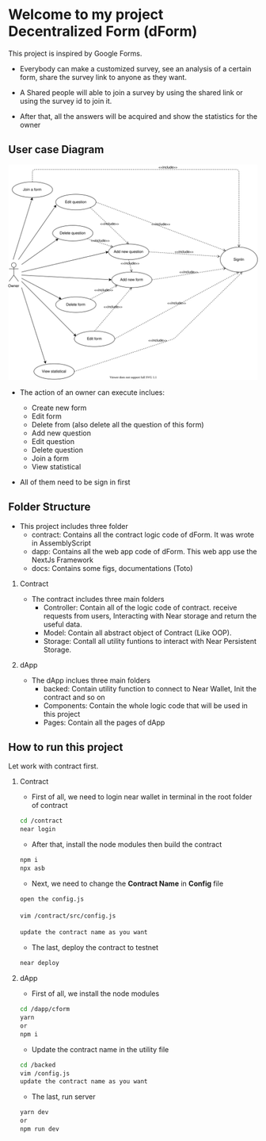 # Welcome to my project Decentralized Form (dForm)

This project is inspired by Google Forms.

- Everybody can make a customized survey, see an analysis of a certain form, share the survey link to anyone as they want.

- A Shared people will able to join a survey by using the shared link or using the survey id to join it.

- After that, all the answers will be acquired and show the statistics for the owner

## User case Diagram

![dForm UserCase](./docs/usercase/usercase.drawio.svg "Title")

- The action of an owner can execute inclues:
  - Create new form
  - Edit form
  - Delete from (also delete all the question of this form)
  - Add new question
  - Edit question
  - Delete question
  - Join a form
  - View statistical

- All of them need to be sign in first

## Folder Structure

- This project includes three folder
  - contract: Contains all the contract logic code of dForm. It was wrote in AssemblyScript
  - dapp: Contains all the web app code of dForm. This web app use the NextJs Framework
  - docs: Contains some figs, documentations (Toto)

1. Contract

   - The contract includes three main folders
     - Controller: Contain all of the logic code of contract. receive requests from users, Interacting with Near storage and return the useful data.
     - Model: Contain all abstract object of Contract (Like OOP).
     - Storage: Contall all utility funtions to interact with Near Persistent Storage.

1. dApp

   - The dApp inclues three main folders
     - backed: Contain utility function to connect to Near Wallet, Init the contract and so on
     - Components: Contain the whole logic code that will be used in this project
     - Pages: Contain all the pages of dApp

## How to run this project

Let work with contract first.

1. Contract
  
   - First of all, we need to login near wallet in terminal in the root folder of contract

    ```bash
    cd /contract
    near login
    ```

   - After that, install the node modules then build the contract

   ```bash
   npm i
   npx asb
   ```

   - Next, we need to change the **Contract Name** in **Config** file

   ```bash
   open the config.js

   vim /contract/src/config.js

   update the contract name as you want
   ```

   - The last, deploy the contract to testnet

   ```bash
   near deploy
   ```

1. dApp

    - First of all, we install the node modules
    ```bash
    cd /dapp/cform
    yarn
    or
    npm i
    ```

    - Update the contract name in the utility file
    ```bash
    cd /backed
    vim /config.js
    update the contract name as you want
    ```
    
    - The last, run server
    ```bash
    yarn dev
    or
    npm run dev
    ```